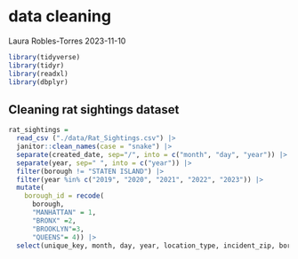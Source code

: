 data cleaning
================
Laura Robles-Torres
2023-11-10

``` r
library(tidyverse)
library(tidyr)
library(readxl)
library(dbplyr)
```

## Cleaning rat sightings dataset

``` r
rat_sightings = 
  read_csv ("./data/Rat_Sightings.csv") |>
  janitor::clean_names(case = "snake") |>
  separate(created_date, sep="/", into = c("month", "day", "year")) |> 
  separate(year, sep=" ", into = c("year")) |>
  filter(borough != "STATEN ISLAND") |> 
  filter(year %in% c("2019", "2020", "2021", "2022", "2023")) |>
  mutate(
    borough_id = recode(
      borough, 
      "MANHATTAN" = 1,
      "BRONX" =2,
      "BROOKLYN"=3,
      "QUEENS"= 4)) |>
  select(unique_key, month, day, year, location_type, incident_zip, borough, location, borough_id)
```
